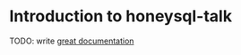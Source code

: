 # Introduction to honeysql-talk

TODO: write [great documentation](http://jacobian.org/writing/what-to-write/)
